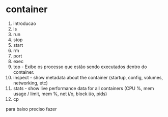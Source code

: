 # container

1. introducao
1. ls
1. run
1. stop
1. start
1. rm
1. port
1. exec
1. top - Exibe os processo que estão sendo executados dentro do container.
1. inspect - show metadata about the container (startup, config, volumes, networking, etc)
1. stats - show live performance data for all containers (CPU %, mem usage / limit, mem %, net i/o, block i/o, pids)
1. cp


para baixo preciso fazer
